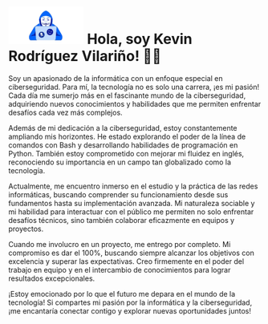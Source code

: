 # <img src="https://github.com/v1l4x/v1l4x/blob/main/Miniatura.png" width="150"> Hola, soy Kevin Rodríguez Vilariño! 👋🏼

Soy un apasionado de la informática con un enfoque especial en ciberseguridad. Para mí, la tecnología no es solo una carrera, ¡es mi pasión! Cada día me sumerjo más en el fascinante mundo de la ciberseguridad, adquiriendo nuevos conocimientos y habilidades que me permiten enfrentar desafíos cada vez más complejos.

Además de mi dedicación a la ciberseguridad, estoy constantemente ampliando mis horizontes. He estado explorando el poder de la línea de comandos con Bash y desarrollando habilidades de programación en Python. También estoy comprometido con mejorar mi fluidez en inglés, reconociendo su importancia en un campo tan globalizado como la tecnología.

Actualmente, me encuentro inmerso en el estudio y la práctica de las redes informáticas, buscando comprender su funcionamiento desde sus fundamentos hasta su implementación avanzada. Mi naturaleza sociable y mi habilidad para interactuar con el público me permiten no solo enfrentar desafíos técnicos, sino también colaborar eficazmente en equipos y proyectos.

Cuando me involucro en un proyecto, me entrego por completo. Mi compromiso es dar el 100%, buscando siempre alcanzar los objetivos con excelencia y superar las expectativas. Creo firmemente en el poder del trabajo en equipo y en el intercambio de conocimientos para lograr resultados excepcionales.

¡Estoy emocionado por lo que el futuro me depara en el mundo de la tecnología! Si compartes mi pasión por la informática y la ciberseguridad, ¡me encantaría conectar contigo y explorar nuevas oportunidades juntos!


